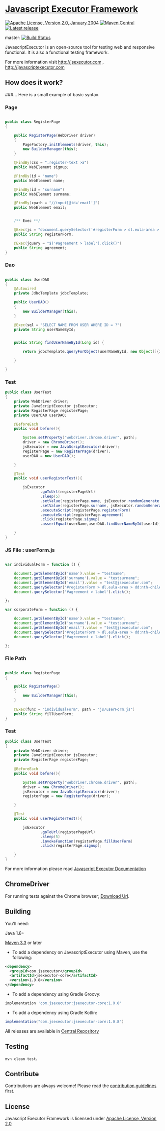 [Javascript Executor Framework](http://jsexecutor.com)
==============
[![Apache License, Version 2.0, January 2004](https://img.shields.io/badge/License-Apache%202.0-blue.svg)](https://opensource.org/licenses/Apache-2.0)
[![Maven Central](https://img.shields.io/maven-central/v/com.jsexecutor/jsexecutor-core.svg?label=Maven%20Central)](https://search.maven.org/artifact/com.jsexecutor/jsexecutor-core/1.0.8/jar)
[![Latest release](https://img.shields.io/github/release/szcn/jsexecutor.svg)](https://github.com/szcn/jsexecutor/releases/latest)

master: [![Build Status](https://travis-ci.com/szcn/jsexecutor.svg?branch=master)](https://travis-ci.com/szcn/jsexecutor)

JavascriptExecutor is an open-source tool for testing web and responsive functional. It is also a functional testing framework.

For more information visit http://jsexecutor.com , http://javascriptexecutor.com



How does it work?
------------
###...
Here is a small example of basic syntax.

### Page
```java

public class RegisterPage
{

    public RegisterPage(WebDriver driver)
    {
        PageFactory.initElements(driver, this);
        new BuilderManager(this);
    }

    @FindBy(css = ".register-text >a")
    public WebElement signup;

    @FindBy(id = "name")
    public WebElement name;

    @FindBy(id = "surname")
    public WebElement surname;

    @FindBy(xpath = "//input[@id='email']")
    public WebElement email;


    /** Exec **/

    @Exec(js = "document.querySelector('#registerForm > dl.eula-area > dd:nth-child(1) > label').click();")
    public String registerForm;

    @Exec(jquery = "$('#agreement > label').click()")
    public String agreement;
}
```
    
### Dao

```java

public class UserDAO
{
    @Autowired
    private JdbcTemplate jdbcTemplate;

    public UserDAO()
    {
        new BuilderManager(this);
    }

    @Exec(sql = "SELECT NAME FROM USER WHERE ID = ?")
    private String userNameById;


    public String findUserNameById(Long id) {

        return jdbcTemplate.queryForObject(userNameById, new Object[]{id}, String.class);

    }

}
```

### Test

```java
public class UserTest
{
    private WebDriver driver;
    private JavaScriptExecutor jsExecutor;
    private RegisterPage registerPage;
    private UserDAO userDAO;

    @BeforeEach
    public void before(){

        System.setProperty("webdriver.chrome.driver", path);
        driver = new ChromeDriver();
        jsExecutor = new JavaScriptExecutor(driver);
        registerPage = new RegisterPage(driver);
        userDAO = new UserDAO();

    }

    @Test
    public void userRegisterTest(){

        jsExecutor
                .goToUrl(registerPageUrl)
                .sleep(5)
                .setValue(registerPage.name, jsExecutor.randomGenerate(DataType.STRING,5))
                .setValue(registerPage.surname, jsExecutor.randomGenerate(DataType.STRING,5))
                .executeScript(registerPage.registerForm)
                .executeScript(registerPage.agreement)
                .click(registerPage.signup)
                .assertEqual(userName,userDAO.findUserNameById(userId));

    }
}
```

### JS File : userForm.js

```javascript

var individualForm = function () {

    document.getElementById('name').value = "testname";
    document.getElementById('surname').value = "testsurname";
    document.getElementById('email').value = "test@jsexecutor.com";
    document.querySelector('#registerForm > dl.eula-area > dd:nth-child(1) > label').click();
    document.querySelector('#agreement > label').click();

};

var corporateForm = function () {

    document.getElementById('name').value = "testname";
    document.getElementById('surname').value = "testsurname";
    document.getElementById('email').value = "test@jsexecutor.com";
    document.querySelector('#registerForm > dl.eula-area > dd:nth-child(1) > label').click();
    document.querySelector('#agreement > label').click();

};

```
### File Path

```java

public class RegisterPage
{

    public RegisterPage()
    {
        new BuilderManager(this);
    }
    
    @Exec(func = "individualForm", path = "js/userForm.js")
    public String fillUserForm;
}
```

### Test

```java
public class UserTest
{
    private WebDriver driver;
    private JavaScriptExecutor jsExecutor;
    private RegisterPage registerPage;
    
    @BeforeEach
    public void before(){

        System.setProperty("webdriver.chrome.driver", path);
        driver = new ChromeDriver();
        jsExecutor = new JavaScriptExecutor(driver);
        registerPage = new RegisterPage(driver);

    }

    @Test
    public void userRegisterTest(){

        jsExecutor
                .goToUrl(registerPageUrl)
                .sleep(5)
                .invokeFunction(registerPage.fillUserForm)
                .click(registerPage.signup);

    }
}

```

For more information please read [Javascript Executor Documentation](http://jsexecutor.com)

ChromeDriver
-----------
For running tests against the Chrome browser; [Download Url](https://sites.google.com/a/chromium.org/chromedriver/downloads).

Building 
-----------

You'll need:

Java 1.8+

[Maven 3.3](http://maven.apache.org/download.cgi) or later

* To add a dependency on JavascriptExecutor using Maven, use the following:

```xml
<dependency>
  <groupId>com.jsexecutor</groupId>
  <artifactId>jsexecutor-core</artifactId>
  <version>1.0.8</version>
</dependency>
```

* To add a dependency using Gradle Groovy:

```gradle
implementation 'com.jsexecutor:jsexecutor-core:1.0.8'
```

* To add a dependency using Gradle Kotlin:

```gradle
implementation("com.jsexecutor:jsexecutor-core:1.0.8")
```

All releases are available in
[Central Repository](https://search.maven.org/artifact/com.jsexecutor/jsexecutor-core/1.0.5/jar)



Testing
-----------
```mvn clean test```.


Contribute
-----------
Contributions are always welcome!
Please read the [contribution guidelines](CONTRIBUTING.md) first.


License
------------

Javascript Executor Framework is licensed under [Apache License, Version 2.0](http://www.apache.org/licenses/LICENSE-2.0)
